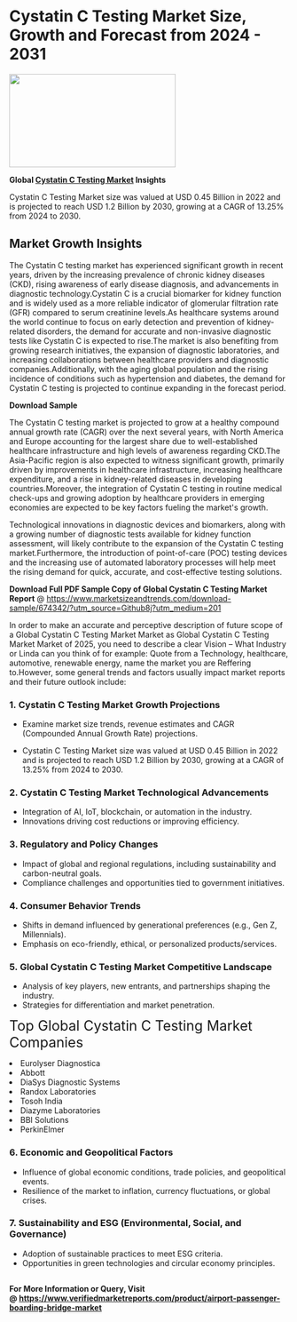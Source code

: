 <H1>Cystatin C Testing Market Size, Growth and Forecast from 2024 - 2031</H1><img class="aligncenter size-medium wp-image-584254" src="https://thirdeyenews.in/wp-content/uploads/2024/09/Global-Market-Research-300x168.jpeg" alt="" width="300" height="168" /><p><strong>Global&nbsp;<a href="https://www.marketsizeandtrends.com/download-sample/674342/?utm_source=Github8j?utm_medium=201">Cystatin C Testing Market</a> Insights</strong></p><p>Cystatin C Testing Market size was valued at USD 0.45 Billion in 2022 and is projected to reach USD 1.2 Billion by 2030, growing at a CAGR of 13.25% from 2024 to 2030.</p><p><h2>Market Growth Insights</h2> <p>The Cystatin C testing market has experienced significant growth in recent years, driven by the increasing prevalence of chronic kidney diseases (CKD), rising awareness of early disease diagnosis, and advancements in diagnostic technology.Cystatin C is a crucial biomarker for kidney function and is widely used as a more reliable indicator of glomerular filtration rate (GFR) compared to serum creatinine levels.As healthcare systems around the world continue to focus on early detection and prevention of kidney-related disorders, the demand for accurate and non-invasive diagnostic tests like Cystatin C is expected to rise.The market is also benefiting from growing research initiatives, the expansion of diagnostic laboratories, and increasing collaborations between healthcare providers and diagnostic companies.Additionally, with the aging global population and the rising incidence of conditions such as hypertension and diabetes, the demand for Cystatin C testing is projected to continue expanding in the forecast period.</p> <p><strong>Download Sample</strong></p> <p>The Cystatin C testing market is projected to grow at a healthy compound annual growth rate (CAGR) over the next several years, with North America and Europe accounting for the largest share due to well-established healthcare infrastructure and high levels of awareness regarding CKD.The Asia-Pacific region is also expected to witness significant growth, primarily driven by improvements in healthcare infrastructure, increasing healthcare expenditure, and a rise in kidney-related diseases in developing countries.Moreover, the integration of Cystatin C testing in routine medical check-ups and growing adoption by healthcare providers in emerging economies are expected to be key factors fueling the market's growth.</p> <p>Technological innovations in diagnostic devices and biomarkers, along with a growing number of diagnostic tests available for kidney function assessment, will likely contribute to the expansion of the Cystatin C testing market.Furthermore, the introduction of point-of-care (POC) testing devices and the increasing use of automated laboratory processes will help meet the rising demand for quick, accurate, and cost-effective testing solutions.</p> <p><span class=""><strong>Download Full PDF Sample Copy of Global Cystatin C Testing Market Report</strong> @ <a href="https://www.marketsizeandtrends.com/download-sample/674342/?utm_source=Github8j?utm_medium=201" target="_blank">https://www.marketsizeandtrends.com/download-sample/674342/?utm_source=Github8j?utm_medium=201</a></span></p><p>In order to make an accurate and perceptive description of future scope of a Global&nbsp;Cystatin C Testing Market Market as Global&nbsp;Cystatin C Testing Market Market of 2025, you need to describe a clear Vision &ndash; What Industry or Linda can you think of for example: Quote from a Technology, healthcare, automotive, renewable energy, name the market you are Reffering to.However, some general trends and factors usually impact market reports and their future outlook include:</p><h3>1.&nbsp;<strong>Cystatin C Testing Market Growth Projections</strong></h3><ul><li>Examine market size trends, revenue estimates and CAGR (Compounded Annual Growth Rate) projections.</li><li><p>Cystatin C Testing Market size was valued at USD 0.45 Billion in 2022 and is projected to reach USD 1.2 Billion by 2030, growing at a CAGR of 13.25% from 2024 to 2030.</p></li></ul><h3>2.&nbsp;<strong>Cystatin C Testing Market Technological Advancements</strong></h3><ul><li>Integration of AI, IoT, blockchain, or automation in the industry.</li><li>Innovations driving cost reductions or improving efficiency.</li></ul><h3>3.&nbsp;<strong>Regulatory and Policy Changes</strong></h3><ul><li>Impact of global and regional regulations, including sustainability and carbon-neutral goals.</li><li>Compliance challenges and opportunities tied to government initiatives.</li></ul><h3>4.&nbsp;<strong>Consumer Behavior Trends</strong></h3><ul><li>Shifts in demand influenced by generational preferences (e.g., Gen Z, Millennials).</li><li>Emphasis on eco-friendly, ethical, or personalized products/services.</li></ul><h3>5.&nbsp;<strong>Global Cystatin C Testing Market Competitive Landscape</strong></h3><ul><li>Analysis of key players, new entrants, and partnerships shaping the industry.</li><li>Strategies for differentiation and market penetration.</li></ul><p data-pm-slice="1 1 []"><span style="color: inherit; font-family: inherit; font-size: 25px;">Top Global Cystatin C Testing Market Companies</span></p><div class="" data-test-id=""><p><li>Eurolyser Diagnostica</li><li> Abbott</li><li> DiaSys Diagnostic Systems</li><li> Randox Laboratories</li><li> Tosoh India</li><li> Diazyme Laboratories</li><li> BBI Solutions</li><li> PerkinElmer</li></p></div><h3>6.&nbsp;<strong>Economic and Geopolitical Factors</strong></h3><ul><li>Influence of global economic conditions, trade policies, and geopolitical events.</li><li>Resilience of the market to inflation, currency fluctuations, or global crises.</li></ul><h3>7.&nbsp;<strong>Sustainability and ESG (Environmental, Social, and Governance)</strong></h3><ul><li>Adoption of sustainable practices to meet ESG criteria.</li><li>Opportunities in green technologies and circular economy principles.</li></ul><h2><strong style="font-size: 14px;">For More Information or Query, Visit @&nbsp;</strong><a style="background-color: #ffffff; font-size: 14px;" href="https://www.marketsizeandtrends.com/report/cystatin-c-testing-market/" target="_blank">https://www.verifiedmarketreports.com/product/airport-passenger-boarding-bridge-market</a></h2>